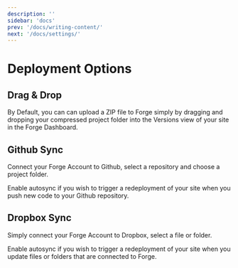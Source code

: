 ```yaml
---
description: ''
sidebar: 'docs'
prev: '/docs/writing-content/'
next: '/docs/settings/'
---
```


# Deployment Options

## Drag & Drop
By Default, you can can upload a ZIP file to Forge simply by dragging and dropping your compressed project folder into the Versions view of your site in the Forge Dashboard.

## Github Sync
Connect your Forge Account to Github, select a repository and choose a project folder.

Enable autosync if you wish to trigger a redeployment of your site when you push new code to your Github repository.

## Dropbox Sync
Simply connect your Forge Account to Dropbox, select a file or folder.

Enable autosync if you wish to trigger a redeployment of your site when you update files or folders that are connected to Forge.